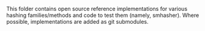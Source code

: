 This folder contains open source reference implementations for various hashing
families/methods and code to test them (namely, smhasher). Where possible,
implementations are added as git submodules.
